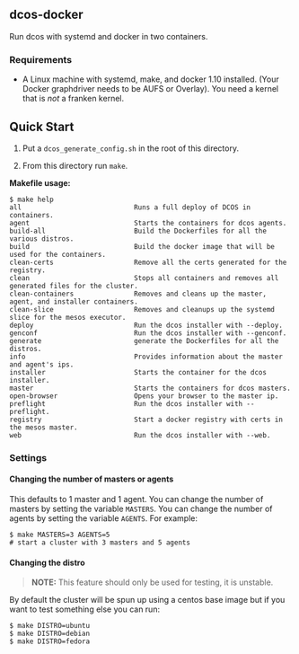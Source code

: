 ## dcos-docker

Run dcos with systemd and docker in two containers.

### Requirements

- A Linux machine with systemd, make, and docker 1.10 installed. (Your Docker
  graphdriver needs to be AUFS or Overlay). You need a kernel that is _not_
  a franken kernel.


## Quick Start

1. Put a `dcos_generate_config.sh` in the root of this directory.

2. From this directory run `make`.

**Makefile usage:**

```console
$ make help
all                            Runs a full deploy of DCOS in containers.
agent                          Starts the containers for dcos agents.
build-all                      Build the Dockerfiles for all the various distros.
build                          Build the docker image that will be used for the containers.
clean-certs                    Remove all the certs generated for the registry.
clean                          Stops all containers and removes all generated files for the cluster.
clean-containers               Removes and cleans up the master, agent, and installer containers.
clean-slice                    Removes and cleanups up the systemd slice for the mesos executor.
deploy                         Run the dcos installer with --deploy.
genconf                        Run the dcos installer with --genconf.
generate                       generate the Dockerfiles for all the distros.
info                           Provides information about the master and agent's ips.
installer                      Starts the container for the dcos installer.
master                         Starts the containers for dcos masters.
open-browser                   Opens your browser to the master ip.
preflight                      Run the dcos installer with --preflight.
registry                       Start a docker registry with certs in the mesos master.
web                            Run the dcos installer with --web.
```

### Settings

#### Changing the number of masters or agents

This defaults to 1 master and 1 agent. You can change the number of masters by
setting the variable `MASTERS`. You can change the number of agents by setting
the variable `AGENTS`. For example:

```console
$ make MASTERS=3 AGENTS=5
# start a cluster with 3 masters and 5 agents
```

#### Changing the distro

> **NOTE:** This feature should only be used for testing, it is unstable.

By default the cluster will be spun up using a centos base image but if you
want to test something else you can run:

```console
$ make DISTRO=ubuntu
$ make DISTRO=debian
$ make DISTRO=fedora
```
